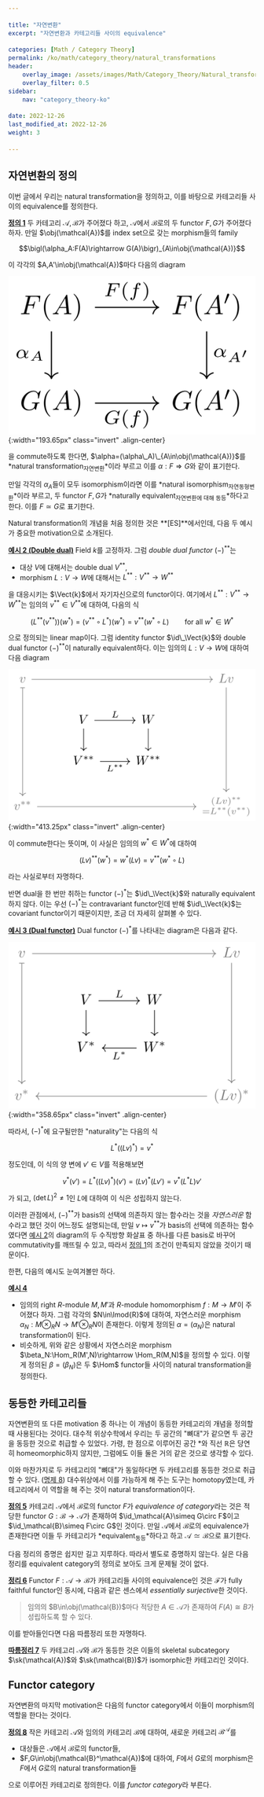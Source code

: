 ```yaml
---

title: "자연변환"
excerpt: "자연변환과 카테고리들 사이의 equivalence"

categories: [Math / Category Theory]
permalink: /ko/math/category_theory/natural_transformations
header:
    overlay_image: /assets/images/Math/Category_Theory/Natural_transformations.png
    overlay_filter: 0.5
sidebar: 
    nav: "category_theory-ko"

date: 2022-12-26
last_modified_at: 2022-12-26
weight: 3

---
```


## 자연변환의 정의

이번 글에서 우리는 natural transformation을 정의하고, 이를 바탕으로 카테고리들 사이의 equivalence를 정의한다. 

<div class="definition" markdown="1">

<ins id="df1">**정의 1**</ins> 두 카테고리 $\mathcal{A},\mathcal{B}$가 주어졌다 하고, $\mathcal{A}$에서 $\mathcal{B}$로의 두 functor $F,G$가 주어졌다 하자. 만일 $\obj(\mathcal{A})$를 index set으로 갖는 morphism들의 family 

$$\bigl(\alpha_A:F(A)\rightarrow G(A)\bigr)_{A\in\obj(\mathcal{A})}$$

이 각각의 $A,A'\in\obj(\mathcal{A})$마다 다음의 diagram

![natural_transformation](/assets/images/Category_Theory/Natural_transformations-1.png){:width="193.65px" class="invert" .align-center}

을 commute하도록 한다면, $\alpha=(\alpha\_A)\_{A\in\obj(\mathcal{A})}$를 *natural transformation<sub>자연변환</sub>*이라 부르고 이를 $\alpha:F\Rightarrow G$와 같이 표기한다.

만일 각각의 $\alpha_A$들이 모두 isomorphism이라면 이를 *natural isomorphism<sub>자연동형변환</sub>*이라 부르고, 두 functor $F,G$가 *naturally equivalent<sub>자연변환에 대해 동등</sub>*하다고 한다. 이를 $F\simeq G$로 표기한다.

</div>

Natural transformation의 개념을 처음 정의한 것은 **[ES]**에서인데, 다음 두 예시가 중요한 motivation으로 소개된다.

<div class="example" markdown="1">

<ins id="ex2">**예시 2 (Double dual)**</ins> Field $k$를 고정하자. 그럼 *double dual functor* $(-)^{\ast\ast}$는 

- 대상 $V$에 대해서는 double dual $V^{\ast\ast}$,
- morphism $L:V\rightarrow W$에 대해서는 $L^{\ast\ast}:V^{\ast\ast}\rightarrow W^{\ast\ast}$

을 대응시키는 $\Vect{k}$에서 자기자신으로의 functor이다. 여기에서 $L^{\ast\ast}:V^{\ast\ast}\rightarrow W^{\ast\ast}$는 임의의 $v^{\ast\ast}\in V^{\ast\ast}$에 대하여, 다음의 식

$$(L^{\ast\ast}(v^{\ast\ast}))(w^\ast)=(v^{\ast\ast}\circ L^\ast)(w^\ast)=v^{\ast\ast}(w^\ast\circ L)\qquad\text{for all $w^\ast\in W^\ast$}$$

으로 정의되는 linear map이다. 그럼 identity functor $\id\_\Vect{k}$와 double dual functor $(-)^{\ast\ast}$이 naturally equivalent하다. 이는 임의의 $L:V\rightarrow W$에 대하여 다음 diagram

![naturality_of_double_dual](/assets/images/Category_Theory/Natural_transformations-2.png){:width="413.25px" class="invert" .align-center}

이 commute한다는 뜻이며, 이 사실은 임의의 $w^\ast\in W^\ast$에 대하여

$$(Lv)^{\ast\ast}(w^\ast)=w^\ast(Lv)=v^{\ast\ast}(w^\ast\circ L)$$

라는 사실로부터 자명하다.

</div>

반면 dual을 한 번만 취하는 functor $(-)^\ast$는 $\id\_\Vect{k}$와 naturally equivalent하지 않다. 이는 우선 $(-)^\ast$는 contravariant functor인데 반해 $\id\_\Vect{k}$는 covariant functor이기 때문이지만, 조금 더 자세히 살펴볼 수 있다.

<div class="example" markdown="1">

<ins id="ex3">**예시 3 (Dual functor)**</ins> Dual functor $(-)^\ast$를 나타내는 diagram은 다음과 같다.

![unnaturality_of_dual_functor](/assets/images/Category_Theory/Natural_transformations-3.png){:width="358.65px" class="invert" .align-center}

따라서, $(-)^\ast$에 요구될만한 "naturality"는 다음의 식

$$L^\ast\bigl((Lv)^\ast\bigr)=v^\ast$$

정도인데, 이 식의 양 변에 $v'\in V$를 적용해보면

$$v^\ast(v')=L^\ast\bigl((Lv)^\ast\bigr)(v')=(Lv)^\ast(Lv')=v^\ast(L^\ast L)v'$$

가 되고, $(\det L)^2\neq 1$인 $L$에 대하여 이 식은 성립하지 않는다.

</div>

이러한 관점에서, $(-)^{\ast\ast}$가 basis의 선택에 의존하지 않는 함수라는 것을 *자연스러운* 함수라고 했던 것이 어느정도 설명되는데, 만일 $v\mapsto v^{\ast\ast}$가 basis의 선택에 의존하는 함수였다면 [예시 2](#ex2)의 diagram의 두 수직방향 화살표 중 하나를 다른 basis로 바꾸어 commutativity를 깨뜨릴 수 있고, 따라서 [정의 1](#df1)의 조건이 만족되지 않았을 것이기 때문이다.

한편, 다음의 예시도 눈여겨볼만 하다.

<div class="example" markdown="1">

<ins id="ex4">**예시 4**</ins> 

- 임의의 right $R$-module $M,M'$과 $R$-module homomorphism $f:M\rightarrow M'$이 주어졌다 하자. 그럼 각각의 $N\in\lmod{R}$에 대하여, 자연스러운 morphism $\alpha_N:M\otimes_RN\rightarrow M'\otimes_RN$이 존재한다. 이렇게 정의된 $\alpha=(\alpha_N)$은 natural transformation이 된다.
- 비슷하게, 위와 같은 상황에서 자연스러운 morphism $\beta_N:\Hom_R(M',N)\rightarrow \Hom_R(M,N)$을 정의할 수 있다. 이렇게 정의된 $\beta=(\beta_N)$은 두 $\Hom$ functor들 사이의 natural transformation을 정의한다.

</div>

## 동등한 카테고리들

자연변환의 또 다른 motivation 중 하나는 이 개념이 동등한 카테고리의 개념을 정의할 때 사용된다는 것이다. 대수적 위상수학에서 우리는 두 공간의 "뼈대"가 같으면 두 공간을 동등한 것으로 취급할 수 있었다. 가령, 한 점으로 이루어진 공간 $\ast$와 직선 $\mathbb{R}$은 당연히 homeomorphic하지 않지만, 그럼에도 이들 둘은 거의 같은 것으로 생각할 수 있다.

이와 마찬가지로 두 카테고리의 "뼈대"가 동일하다면 두 카테고리를 동등한 것으로 취급할 수 있다. ([명제 8](#pp8)) 대수위상에서 이를 가능하게 해 주는 도구는 homotopy였는데, 카테고리에서 이 역할을 해 주는 것이 natural transformation이다.

<div class="definition" markdown="1">

<ins id="df5">**정의 5**</ins> 카테고리 $\mathcal{A}$에서 $\mathcal{B}$로의 functor $F$가 *equivalence of category*라는 것은 적당한 functor $G:\mathcal{B}\rightarrow \mathcal{A}$가 존재하여 $\id_\mathcal{A}\simeq G\circ F$이고 $\id_\mathcal{B}\simeq F\circ G$인 것이다. 만일 $\mathcal{A}$에서 $\mathcal{B}$로의 equivalence가 존재한다면 이들 두 카테고리가 *equivalent<sub>동등</sub>*하다고 하고 $\mathcal{A}\simeq\mathcal{B}$으로 표기한다.

</div>

다음 정리의 증명은 쉽지만 길고 지루하다. 따라서 별도로 증명하지 않는다. 실은 다음 정리를 equivalent category의 정의로 보아도 크게 문제될 것이 없다.

<div class="proposition" markdown="1">

<ins id="thm6">**정리 6**</ins> Functor $F:\mathcal{A}\rightarrow\mathcal{B}$가 카테고리들 사이의 equivalence인 것은 $\mathcal{F}$가 fully faithful functor인 동시에, 다음과 같은 센스에서 *essentially surjective*한 것이다.

> 임의의 $B\in\obj(\mathcal{B})$마다 적당한 $A\in\mathcal{A}$가 존재하여 $F(A)\cong B$가 성립하도록 할 수 있다.

</div>

이를 받아들인다면 다음 따름정리 또한 자명하다.

<div class="proposition" markdown="1">

<ins id="crl7">**따름정리 7**</ins> 두 카테고리 $\mathcal{A}$와 $\mathcal{B}$가 동등한 것은 이들의 skeletal subcategory $\sk(\mathcal{A})$와 $\sk(\mathcal{B})$가 isomorphic한 카테고리인 것이다.

</div>

## Functor category

자연변환의 마지막 motivation은 다음의 functor category에서 이들이 morphism의 역할을 한다는 것이다.

<div class="definition" markdown="1">

<ins id="df8">**정의 8**</ins> 작은 카테고리 $\mathcal{A}$와 임의의 카테고리 $\mathcal{B}$에 대하여, 새로운 카테고리 $\mathcal{B}^\mathcal{A}$를

- 대상들은 $\mathcal{A}$에서 $\mathcal{B}$로의 functor들,
- $F,G\in\obj(\mathcal{B}^\mathcal{A})$에 대하여, $F$에서 $G$로의 morphism은 $F$에서 $G$로의 natural transformation들

으로 이루어진 카테고리로 정의한다. 이를 *functor category*라 부른다.

</div>